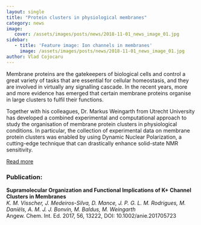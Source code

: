 ```yaml
---
layout: single
title: "Protein clusters in physiological membranes"
category: news
image:
   cover: /assets/images/posts/news/2018-11-01_news_image_01.jpg
sidebar:
   - title: 'Feature image: Ion channels in membranes'
     image: /assets/images/posts/news/2018-11-01_news_image_01.jpg
author: Vlad Cojocaru
---
```


<!-- ![Post Image](/assets/images/posts/news/2018-11-01_news_image_01.jpg) -->


Membrane proteins are the gatekeepers of biological cells and control a great variety of tasks that are essential for cellular homeostasis, and they are involved in virtually any signalling cascade. In the recent years, more and more evidence has emerged that certain membrane proteins organise in large clusters to fulfil their functions.

Together with his colleagues, Dr. Markus Weingarth from Utrecht University has developed a combined experimental and computational approach to study the organisation of membrane protein clusters in physiological conditions. In particular, the collection of experimental data on membrane protein clusters was enabled by using Dynamic Nuclear Polarization, a cutting-edge technique that can drastically enhance solid-state NMR sensitivity.

[Read more](https://www.uu.nl/en/news/protein-clusters-in-physiological-membranes)

### Publication:

**Supramolecular Organization and Functional Implications of K+ Channel Clusters in Membranes**\
*K. M. Visscher, J. Medeiros-Silva, D. Mance, J. P. G. L. M. Rodrigues, M. Daniëls, A. M. J. J. Bonvin, M. Baldus, M. Weingarth*\
Angew. Chem. Int. Ed. 2017, 56, 13222, DOI: 10.1002/anie.201705723
